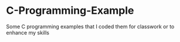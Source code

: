 # C-Programming-Example
Some C programming examples that I coded them for classwork or to enhance my skills
